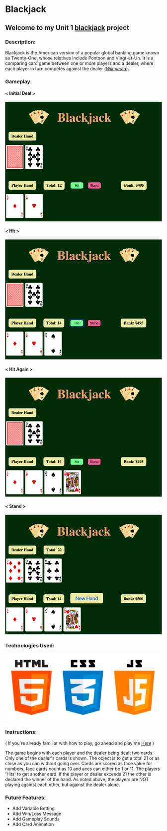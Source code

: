 # Blackjack
## Welcome to my Unit 1 [blackjack](https://mjmoquin.github.io/GA-Blackjack/") project

### Description:
Blackjack is the American version of a popular global banking game known as Twenty-One, whose relatives include Pontoon and Vingt-et-Un. It is a comparing card game between one or more players and a dealer, where each player in turn competes against the dealer ([*Wikipedia*](https://en.wikipedia.org/wiki/Blackjack)). 

### Gameplay:
#### < Initial Deal \>
![Initial Deal](assets/InitialDeal.png)

#### < Hit \>
![First Hit](assets/firstHit.png)

#### < Hit Again \>
![Second Hit](assets/secondHit.png)

#### < Stand \>
![Hand Ending](assets/endOfHand.png)

### Technologies Used:

![Tech Used](assets/html_css_js.png)

### Instructions:

( If you're already familiar with how to play, go ahead and play me [Here]("https://mjmoquin.github.io/GA-Blackjack/") )

The game begins with each player and the dealer being dealt two cards. Only one of the dealer's cards is shown. The object is to get a total 21 or as close as you can without going over. Cards are scored as face value for numbers, face cards count as 10 and aces can either be 1 or 11. The players 'Hits' to get another card. If the player or dealer exceeds 21 the other is declared the winner of the hand. As noted above, the players are NOT playing against each other, but against the dealer alone.

### Future Features:

* Add Variable Betting
* Add Win/Loss Message
* Add Gameplay Sounds
* Add Card Animation